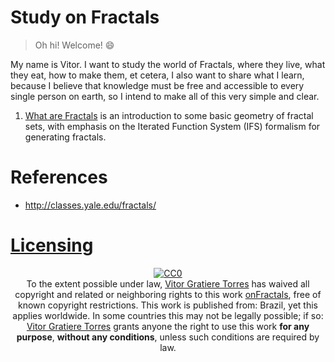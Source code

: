 # Study on Fractals

> Oh hi! Welcome! 😄

My name is Vitor. I want to study the world of Fractals, where they live, what they eat, how to make them, et cetera, I also want to share what I learn, because I believe that knowledge must be free and accessible to every single person on earth, so I intend to make all of this very simple and clear.

1. [What are Fractals](01-WhatAreFractals) is an introduction to some basic geometry of fractal sets, with emphasis on the Iterated Function System (IFS) formalism for generating fractals.

# References

- http://classes.yale.edu/fractals/

# [Licensing](LICENSE)

<p align="center" xmlns:dct="http://purl.org/dc/terms/" xmlns:vcard="http://www.w3.org/2001/vcard-rdf/3.0#">
    <a rel="license" href="http://creativecommons.org/publicdomain/zero/1.0/"><img src="http://i.creativecommons.org/p/zero/1.0/88x31.png" style="border-style: none;" alt="CC0" /></a>
    <br />
    To the extent possible under law, <a rel="dct:publisher" href="https://github.com/vitorgt"><span property="dct:title">Vitor Gratiere Torres</span></a> has waived all copyright and related or neighboring rights to this work <a href="https://github.com/vitorgt/onFractals" rel="dct:creator"><span property="dct:title">onFractals</span></a>, free of known copyright restrictions. This work is published from: <span property="vcard:Country" datatype="dct:ISO3166" content="BR" about="https://github.com/vitorgt/onFractals">Brazil</span>, yet this applies worldwide. In some countries this may not be legally possible; if so: <a href="https://github.com/vitorgt" rel="dct:publisher"><span property="dct:title">Vitor Gratiere Torres</span></a> grants anyone the right to use this work <strong>for any purpose</strong>, <strong>without any conditions</strong>, unless such conditions are required by law.
</p>
